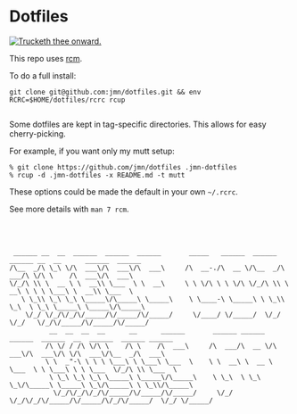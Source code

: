 # Dotfiles
<a href="#">![Trucketh thee onward.](http://www.prguitarman.com/comics/poptart1red1.gif)</a>

This repo uses [rcm][]. 
 
To do a full install:
```
git clone git@github.com:jmn/dotfiles.git && env RCRC=$HOME/dotfiles/rcrc rcup
 
```

Some dotfiles are kept in tag-specific directories.
This allows for easy cherry-picking.

For example, if you want only my mutt setup:

```
% git clone https://github.com/jmn/dotfiles .jmn-dotfiles
% rcup -d .jmn-dotfiles -x README.md -t mutt
```

These options could be made the default in your own `~/.rcrc`.

See more details with `man 7 rcm`.

[rcm]: https://github.com/thoughtbot/rcm


<br><br>
   
```
 ______ __  __  ______  ______  ______       _____   ______  ______ ______ __  __      ______  ______          
/\__  _/\ \_\ \/\  ___\/\  ___\/\  ___\     /\  __-./\  __ \/\__  _/\  ___/\ \/\ \    /\  ___\/\  ___\         
\/_/\ \\ \  __ \ \  __\\ \___  \ \  __\     \ \ \/\ \ \ \/\ \/_/\ \\ \  __\ \ \ \ \___\ \  __\\ \___  \        
   \ \_\\ \_\ \_\ \_____\/\_____\ \_____\    \ \____-\ \_____\ \ \_\\ \_\  \ \_\ \_____\ \_____\/\_____\       
    \/_/ \/_/\/_/\/_____/\/_____/\/_____/     \/____/ \/_____/  \/_/ \/_/   \/_/\/_____/\/_____/\/_____/       
          __  __  __  __      __      ______       ______ ______  ______  ______  __  ______  ______ ______    
         /\ \/ / /\ \/\ \    /\ \    /\  ___\     /\  ___/\  __ \/\  ___\/\  ___\/\ \/\  ___\/\__  _/\  ___\   
         \ \  _"-\ \ \ \ \___\ \ \___\ \___  \    \ \  __\ \  __ \ \___  \ \ \___\ \ \ \___  \/_/\ \\ \___  \  
          \ \_\ \_\ \_\ \_____\ \_____\/\_____\    \ \_\  \ \_\ \_\/\_____\ \_____\ \_\/\_____\ \ \_\\/\_____\ 
           \/_/\/_/\/_/\/_____/\/_____/\/_____/     \/_/   \/_/\/_/\/_____/\/_____/\/_/\/_____/  \/_/ \/_____/ 
                                                                                                               
```
